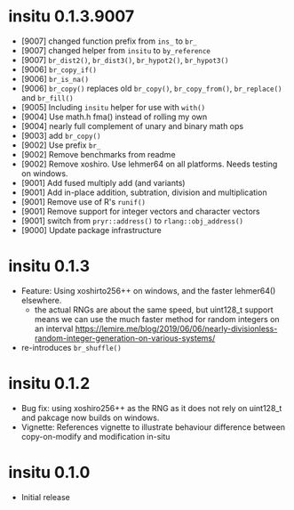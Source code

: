 
# insitu 0.1.3.9007

* [9007] changed function prefix from `ins_` to `br_`
* [9007] changed helper from `insitu` to `by_reference`
* [9007] `br_dist2()`, `br_dist3()`, `br_hypot2()`, `br_hypot3()`
* [9006] `br_copy_if()`
* [9006] `br_is_na()`
* [9006] `br_copy()` replaces old `br_copy()`, `br_copy_from()`, 
         `br_replace()` and `br_fill()`
* [9005] Including `insitu` helper for use with `with()`
* [9004] Use math.h fma() instead of rolling my own
* [9004] nearly full complement of unary and binary math ops
* [9003] add `br_copy()`
* [9002] Use prefix `br_`
* [9002] Remove benchmarks from readme
* [9002] Remove xoshiro. Use lehmer64 on all platforms. Needs testing 
         on windows.
* [9001] Add fused multiply add (and variants)
* [9001] Add in-place addition, subtration, division and multiplication
* [9001] Remove use of R's `runif()`
* [9001] Remove support for integer vectors and character vectors
* [9001] switch from `pryr::address()` to `rlang::obj_address()`
* [9000] Update package infrastructure

# insitu 0.1.3

* Feature: Using xoshirto256++ on windows, and the faster lehmer64() elsewhere.
    * the actual RNGs are about the same speed, but uint128_t support means
    we can use the much faster method for random integers on an interval
    https://lemire.me/blog/2019/06/06/nearly-divisionless-random-integer-generation-on-various-systems/
* re-introduces `br_shuffle()`

# insitu 0.1.2

* Bug fix: using xoshiro256++ as the RNG as it does not rely on uint128_t and 
  pakcage now builds on windows.
* Vignette: References vignette to illustrate behaviour difference between copy-on-modify
  and modification in-situ

# insitu 0.1.0

* Initial release
